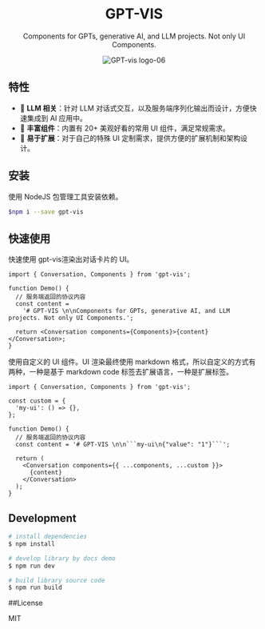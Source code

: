<h1 align="center">
<b>GPT-VIS</b>
</h1>

<div align="center">
Components for GPTs, generative AI, and LLM projects. Not only UI Components.

![GPT-vis logo-06](https://github.com/eosphoros-ai/GPT-Vis/assets/17919400/c8804ffb-d3d6-45d3-846f-cf217681ab05)

</div>

## 特性

- 🤖 **LLM 相关**：针对 LLM 对话式交互，以及服务端序列化输出而设计，方便快速集成到 AI 应用中。
- 🍡 **丰富组件**：内置有 20+ 美观好看的常用 UI 组件，满足常规需求。
- 🔨 **易于扩展**：对于自己的特殊 UI 定制需求，提供方便的扩展机制和架构设计。

## 安装

使用 NodeJS 包管理工具安装依赖。

```bash
$npm i --save gpt-vis
```

## 快速使用

快速使用 gpt-vis渲染出对话卡片的 UI。

```tsx
import { Conversation, Components } from 'gpt-vis';

function Demo() {
  // 服务端返回的协议内容
  const content =
    '# GPT-VIS \n\nComponents for GPTs, generative AI, and LLM projects. Not only UI Components.';

  return <Conversation components={Components}>{content}</Conversation>;
}
```

使用自定义的 UI 组件。UI 渲染最终使用 markdown 格式，所以自定义的方式有两种，一种是基于 markdown code 标签去扩展语言，一种是扩展标签。

````tsx
import { Conversation, Components } from 'gpt-vis';

const custom = {
  'my-ui': () => {},
};

function Demo() {
  // 服务端返回的协议内容
  const content = '# GPT-VIS \n\n```my-ui\n{"value": "1"}```';

  return (
    <Conversation components={{ ...components, ...custom }}>
      {content}
    </Conversation>
  );
}
````

## Development

```bash
# install dependencies
$ npm install

# develop library by docs demo
$ npm run dev

# build library source code
$ npm run build
```

##License

MIT
